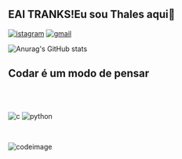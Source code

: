 ## EAI TRANKS!Eu sou Thales aqui🤘

[![istagram](https://img.shields.io/badge/Instagram-E4405F?style=for-the-badge&logo=instagram&logoColor=white)](
https://www.instagram.com/tha_sscabral/)
[![gmail](https://img.shields.io/badge/Gmail-D14836?style=for-the-badge&logo=gmail&logoColor=white)](htpps//gmail.com/thales.sscabral@gmail.com)

![Anurag's GitHub stats](https://github-readme-stats.vercel.app/api?username=tcharles69&show_icons=true&theme=radical)
## Codar é um modo de pensar
​​<div style="display:inline_block"><br/>
 <img aling="center" alt="c" src="https://img.shields.io/badge/C-00599C?style=for-the-badge&logo=c&logoColor=white" />
  <img aling="center" alt="python" src="https://img.shields.io/badge/Python-3776AB?style=for-the-badge&logo=python&logoColor=white" />
</div><br/>

![codeimage](https://github.com/tcharles69/tcharles69/assets/168160801/874195fd-d29b-48b4-9b7d-82875d8ec156)
